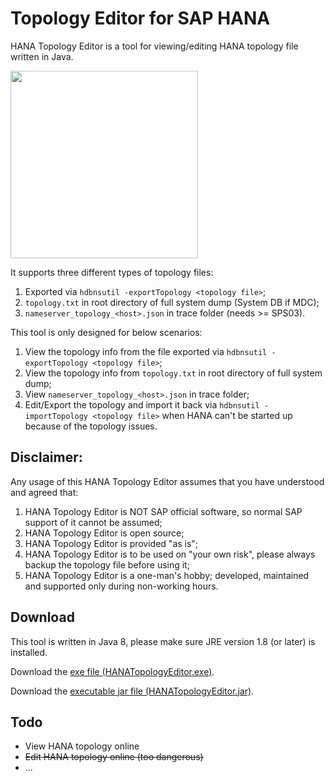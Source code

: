 # Topology Editor for SAP HANA

HANA Topology Editor is a tool for viewing/editing HANA topology file written in Java.

<img src="https://github.com/ckyycc/HANATopologyEditor/blob/master/src/demo/small-demo.gif" width="300">

It supports three different types of topology files: 
1. Exported via `hdbnsutil -exportTopology <topology file>`;
2. `topology.txt` in root directory of full system dump (System DB if MDC);
3. `nameserver_topology_<host>.json` in trace folder (needs >= SPS03).
  
This tool is only designed for below scenarios:
1. View the topology info from the file exported via `hdbnsutil -exportTopology <topology file>`;
2. View the topology info from `topology.txt` in root directory of full system dump;
3. View `nameserver_topology_<host>.json` in trace folder;
4. Edit/Export the topology and import it back via `hdbnsutil -importTopology <topology file>` when HANA can't be started up because of the topology issues.

## Disclaimer:

Any usage of this HANA Topology Editor assumes that you have understood and agreed that:

1. HANA Topology Editor is NOT SAP official software, so normal SAP support of it cannot be assumed;
2. HANA Topology Editor is open source;
3. HANA Topology Editor is provided "as is";
4. HANA Topology Editor is to be used on "your own risk", please always backup the topology file before using it;
5. HANA Topology Editor is a one-man's hobby; developed, maintained and supported only during non-working hours.

## Download

This tool is written in Java 8, please make sure JRE version 1.8 (or later) is installed.

Download the [exe file (HANATopologyEditor.exe)](https://github.com/ckyycc/hana-topology-editor/raw/master/HANATopologyEditor.exe).

Download the [executable jar file (HANATopologyEditor.jar)](https://github.com/ckyycc/hana-topology-editor/raw/master/HANATopologyEditor.jar).



## Todo
* View HANA topology online
* ~~Edit HANA topology online (too dangerous)~~
* ...
